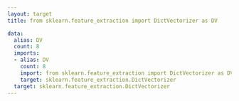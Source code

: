 ```yaml
---
layout: target
title: from sklearn.feature_extraction import DictVectorizer as DV

data:
  alias: DV
  count: 8
  imports:
  - alias: DV
    count: 8
    import: from sklearn.feature_extraction import DictVectorizer as DV
    target: sklearn.feature_extraction.DictVectorizer
  target: sklearn.feature_extraction.DictVectorizer
---
```

